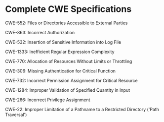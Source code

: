 

# Complete CWE Specifications

CWE-552: Files or Directories Accessible to External Parties

CWE-863: Incorrect Authorization

CWE-532: Insertion of Sensitive Information into Log File

CWE-1333: Inefficient Regular Expression Complexity

CWE-770: Allocation of Resources Without Limits or Throttling

CWE-306: Missing Authentication for Critical Function

CWE-732: Incorrect Permission Assignment for Critical Resource

CWE-1284: Improper Validation of Specified Quantity in Input

CWE-266: Incorrect Privilege Assignment

CWE-22: Improper Limitation of a Pathname to a Restricted Directory ('Path Traversal')